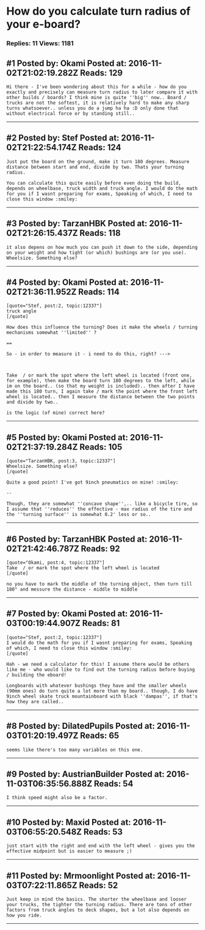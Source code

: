 # How do you calculate turn radius of your e-board?

### Replies: 11 Views: 1181

## \#1 Posted by: Okami Posted at: 2016-11-02T21:02:19.282Z Reads: 129

```
Hi there - I've been wondering about this for a while - how do you exactly and precisely can measure turn radius to later compare it with other builds / boards? I think mine is quite ''big'' now.. Board / trucks are not the softest, it is relatively hard to make any sharp turns whatsoever.. unless you do a jump ha ha :D only done that without electrical force or by standing still..
```

---
## \#2 Posted by: Stef Posted at: 2016-11-02T21:22:54.174Z Reads: 124

```
Just put the board on the ground, make it turn 180 degrees. Measure distance between start and end, divide by two. Thats your turning radius.

You can calculate this quite easily before even doing the build, depends on wheelbase, truck width and truck angle. I would do the math for you if I wasnt preparing for exams, Speaking of which, I need to close this window :smiley:
```

---
## \#3 Posted by: TarzanHBK Posted at: 2016-11-02T21:26:15.437Z Reads: 118

```
it also depens on how much you can push it down to the side, depending on your weight and how tight (or which) bushings are (or you use). Wheelsize. Something else?
```

---
## \#4 Posted by: Okami Posted at: 2016-11-02T21:36:11.952Z Reads: 114

```
[quote="Stef, post:2, topic:12337"]
truck angle
[/quote]

How does this influence the turning? Does it make the wheels / turning mechanisms somewhat ''limited'' ?

== 

So - in order to measure it - i need to do this, right? --->



Take  / or mark the spot where the left wheel is located (front one, for example), then make the board turn 180 degrees to the left, while im on the board.. (so that my weight is included).. then after I have made this 180 turn, I again take / mark the point where the front left wheel is located.. then I measure the distance between the two points and divide by two.. 

is the logic (of mine) correct here?
```

---
## \#5 Posted by: Okami Posted at: 2016-11-02T21:37:19.284Z Reads: 105

```
[quote="TarzanHBK, post:3, topic:12337"]
Wheelsize. Something else?
[/quote]

Quite a good point! I've got 9inch pneumatics on mine! :smiley:

--

Though, they are somewhat ''concave shape'',.. like a bicycle tire, so I assume that ''reduces'' the effective - max radius of the tire and the ''turning surface'' is somewhat 0.2' less or so..
```

---
## \#6 Posted by: TarzanHBK Posted at: 2016-11-02T21:42:46.787Z Reads: 92

```
[quote="Okami, post:4, topic:12337"]
Take  / or mark the spot where the left wheel is located
[/quote]

no you have to mark the middle of the turning object, then turn till 180° and messure the distance - middle to middle
```

---
## \#7 Posted by: Okami Posted at: 2016-11-03T00:19:44.907Z Reads: 81

```
[quote="Stef, post:2, topic:12337"]
I would do the math for you if I wasnt preparing for exams, Speaking of which, I need to close this window :smiley:
[/quote]

Hah - we need a calculator for this! I assume there would be others like me - who would like to find out the turning radius before buying / building the eboard!

Longboards with whatever bushings they have and the smaller wheels (90mm ones) do turn quite a lot more than my board.. though, I do have 9inch wheel skate truck mountainboard with black ''dampas'', if that's how they are called..
```

---
## \#8 Posted by: DilatedPupils Posted at: 2016-11-03T01:20:19.497Z Reads: 65

```
seems like there's too many variables on this one.
```

---
## \#9 Posted by: AustrianBuilder Posted at: 2016-11-03T06:35:56.888Z Reads: 54

```
I think speed might also be a factor.
```

---
## \#10 Posted by: Maxid Posted at: 2016-11-03T06:55:20.548Z Reads: 53

```
just start with the right and end with the left wheel - gives you the effective midpoint but is easier to measure ;)
```

---
## \#11 Posted by: Mrmoonlight Posted at: 2016-11-03T07:22:11.865Z Reads: 52

```
Just keep in mind the basics. The shorter the wheelbase and looser your trucks, the tighter the turning radius. There are tons of other factors from truck angles to deck shapes, but a lot also depends on how you ride.
```

---
